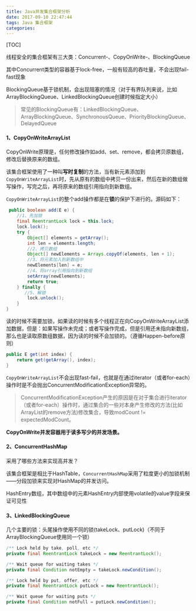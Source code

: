 ```yaml
---
title: Java并发集合框架分析
date: 2017-09-10 22:47:44
tags: Java 集合框架
categories: 
---
```


[TOC]

线程安全的集合框架有三大类：Concurrent-、CopyOnWrite-、BlockingQueue

其中Concurrent类型的容器基于lock-free，一般有较高的吞吐量，不会出现fail-fast现象

BlockingQueue基于锁机制，会出现阻塞的情况（对于有界队列来说，比如ArrayBlockingQueue、LinkedBlockingQueue创建时候指定大小）

> 常见的BlockingQueue有：LinkedBlockingQueue、ArrayBlockingQueue、SynchronousQueue、PriorityBlockingQueue、DelayedQueue

#### 1、CopyOnWriteArrayList

CopyOnWrite原理是，任何修改操作如add、set、remove，都会拷贝原数组，修改后替换原来的数组。

该集合框架使用了一种叫**写时复制**的方法，当有新元素添加到`CopyOnWriteArrayList`时，先从原有的数组中拷贝一份出来，然后在新的数组做写操作，写完之后，再将原来的数组引用指向到新数组。

`CopyOnWriteArrayList`的整个add操作都是在**锁**的保护下进行的。源码如下：

```java
 public boolean add(E e) {
    //1、先加锁
    final ReentrantLock lock = this.lock;
    lock.lock();
    try {
        Object[] elements = getArray();
        int len = elements.length;
        //2、拷贝数组
        Object[] newElements = Arrays.copyOf(elements, len + 1);
        //3、将元素加入到新数组中
        newElements[len] = e;
        //4、将array引用指向到新数组
        setArray(newElements);
        return true;
    } finally {
       //5、解锁
        lock.unlock();
    }
}
```

读的时候不需要加锁，如果读的时候有多个线程正在向CopyOnWriteArrayList添加数据，但是：如果写操作未完成；或者写操作完成，但是引用还未指向新数组，那么也是读取原数组数据，因为读的时候不会加锁的。（遵循Happen-before原则）

```java
public E get(int index) {
    return get(getArray(), index);
}
```

`CopyOnWriteArrayList`不会出现fast-fail，也就是在通过iterator（或者for-each）操作时是不会抛出ConcurrentModificationException异常的。

> ConcurrentModificationException产生的原因是在对于集合进行iterator（或者for-each）操作时，通过集合的一些对本身产生修改的方法(比如ArrayList的remove方法)修改集合，导致modCount != expectedModCount。

**CopyOnWrite并发容器用于读多写少的并发场景。**

#### 2、ConcurrentHashMap

采用了哪些方法来实现高并发？

该集合框架是相比于HashTable，`ConcurrentHashMap`采用了粒度更小的加锁机制——分段加锁来实现对HashMap的并发访问。

HashEntry数组，其中数组中的元素HashEntry内部使用volatile的value字段来保证可见性

#### 3、LinkedBlockingQueue

几个主要的锁：头尾操作使用不同的锁(takeLock、putLock)（不同于ArrayBlockingQueue使用同一个锁）

```java
/** Lock held by take, poll, etc */
private final ReentrantLock takeLock = new ReentrantLock();

/** Wait queue for waiting takes */
private final Condition notEmpty = takeLock.newCondition();

/** Lock held by put, offer, etc */
private final ReentrantLock putLock = new ReentrantLock();

/** Wait queue for waiting puts */
private final Condition notFull = putLock.newCondition();
```

